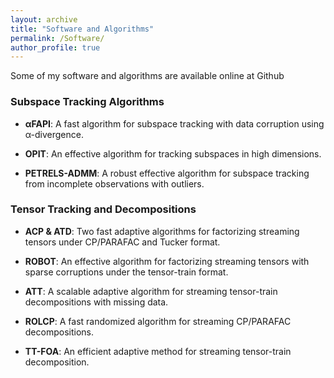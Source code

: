 ```yaml
---
layout: archive
title: "Software and Algorithms"
permalink: /Software/
author_profile: true
---
```



Some of my software and algorithms are available online at Github <a href="https://github.com/thanhtbt"><i class="fab fa-fw fa-github zoom"></i></a>


### Subspace Tracking Algorithms

* **αFAPI**: A fast algorithm for subspace tracking with data corruption using α-divergence.

* **OPIT**: An effective algorithm for tracking subspaces in high dimensions.

* **PETRELS-ADMM**: A robust effective algorithm for subspace tracking from incomplete observations with outliers.

### Tensor Tracking and Decompositions

* **ACP & ATD**: Two fast adaptive algorithms for factorizing streaming tensors under CP/PARAFAC
and Tucker format.

* **ROBOT**: An effective algorithm for factorizing streaming tensors with sparse corruptions under
the tensor-train format.

* **ATT**: A scalable adaptive algorithm for streaming tensor-train decompositions with missing data.

* **ROLCP**: A fast randomized algorithm for streaming CP/PARAFAC decompositions.

* **TT-FOA**: An efficient adaptive method for streaming tensor-train decomposition.

